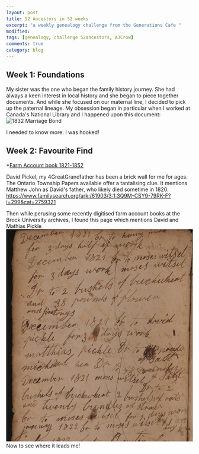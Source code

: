 ```yaml
---
layout: post
title: 52 Ancestors in 52 weeks
excerpt: "a weekly genealogy challenge from the Generations Cafe "
modified:
tags: [genealogy, challenge 52ancestors, AJCrow]
comments: true
category: blog
---
```


## Week 1: Foundations

My sister was the one who began the family history journey. She had always a keen interest in local history and she began to piece together documents.
And while she focused on our maternal line, I decided to pick up the paternal lineage.  My obsession began in particular when I worked at Canada's National Library and I happened upon this document:
![1832 Marriage Bond](http://data2.collectionscanada.ca/e/e329/e008217379.jpg "Upper and Lower Canada marriage bonds 1779-1858")

I needed to know more. I was hooked!

## Week 2: Favourite Find

*[Farm Account book 1821-1852](https://dr.library.brocku.ca/handle/10464/9772)

David Pickel, my 4GreatGrandfather has been a brick wall for me for ages. The Ontario Township Papers available offer a tantalising clue. It mentions Matthew John as David's father, who likely died sometime in 1820.
<https://www.familysearch.org/ark:/61903/3:1:3Q9M-CSY9-79RK-F?i=299&cat=2759321>

Then while perusing some recently digitised farm account books at the Brock University archives, I found this page which mentions David and Mathias Pickle
![FarmAccount](./images/farmAccountMathias1821.jpg)
Now to see where it leads me!
